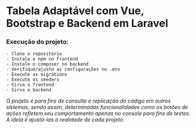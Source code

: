 # Tabela Adaptável com Vue, Bootstrap e Backend em Laravel

### Execução do projeto:

    - Clone o repositório
    - Instale o npm no frontend
    - Instale o composer no backend
    - Verifique/ajuste as configurações no .env
    - Execute as migrations
    - Execute os seeders
    - Sirva o frontend
    - Sirva o backend

_O projeto é para fins de consulta e replicação do código em outros sistemas, sendo assim, determinadas funcionalidades como os botões de ações refletem seu comportamento apenas no console para fins de testes. A ideia é ajusta-las a realidade de cada projeto._
